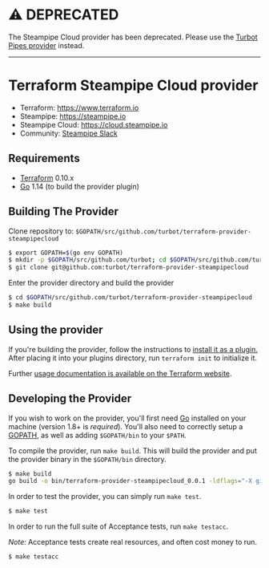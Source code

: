 # :warning: DEPRECATED

The Steampipe Cloud provider has been deprecated. Please use the [Turbot Pipes provider](https://registry.terraform.io/providers/turbot/pipes) instead.

---
# Terraform Steampipe Cloud provider

- Terraform: https://www.terraform.io
- Steampipe: https://steampipe.io
- Steampipe Cloud: https://cloud.steampipe.io
- Community: [Steampipe Slack](https://steampipe.io/community/join)

## Requirements

- [Terraform](https://www.terraform.io/downloads.html) 0.10.x
- [Go](https://golang.org/doc/install) 1.14 (to build the provider plugin)

## Building The Provider

Clone repository to: `$GOPATH/src/github.com/turbot/terraform-provider-steampipecloud`

```sh
$ export GOPATH=$(go env GOPATH)
$ mkdir -p $GOPATH/src/github.com/turbot; cd $GOPATH/src/github.com/turbot
$ git clone git@github.com:turbot/terraform-provider-steampipecloud
```

Enter the provider directory and build the provider

```sh
$ cd $GOPATH/src/github.com/turbot/terraform-provider-steampipecloud
$ make build
```

## Using the provider

If you're building the provider, follow the instructions to [install it as a plugin.](https://www.terraform.io/docs/plugins/basics.html#installing-a-plugin) After placing it into your plugins directory, run `terraform init` to initialize it.

Further [usage documentation is available on the Terraform website](https://registry.terraform.io/providers/turbot/steampipecloud/latest/docs).

## Developing the Provider

If you wish to work on the provider, you'll first need [Go](http://www.golang.org) installed on your machine (version 1.8+ is _required_). You'll also need to correctly setup a [GOPATH](http://golang.org/doc/code.html#GOPATH), as well as adding `$GOPATH/bin` to your `$PATH`.

To compile the provider, run `make build`. This will build the provider and put the provider binary in the `$GOPATH/bin` directory.

```sh
$ make build
go build -o bin/terraform-provider-steampipecloud_0.0.1 -ldflags="-X github.com/turbot/terraform-provider-steampipecloud/version.ProviderVersion=0.0.1"
```

In order to test the provider, you can simply run `make test`.

```sh
$ make test
```

In order to run the full suite of Acceptance tests, run `make testacc`.

_Note:_ Acceptance tests create real resources, and often cost money to run.

```sh
$ make testacc
```
